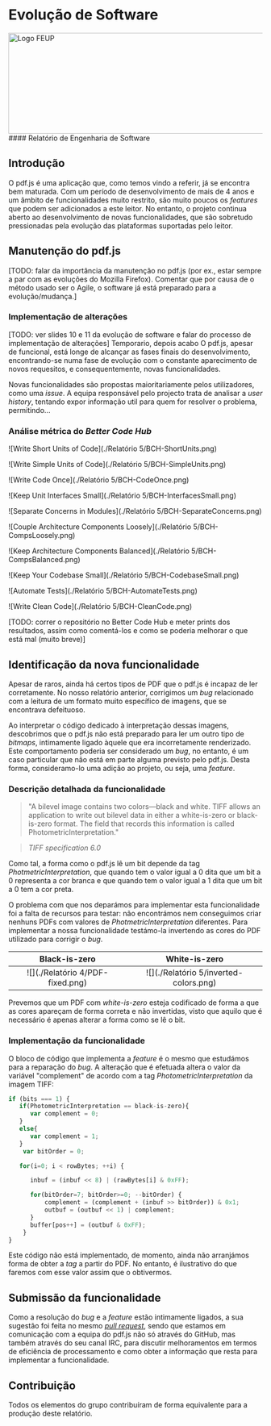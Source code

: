 # Evolução de Software
<img src="http://www.junifeup.pt/wp-content/uploads/2016/01/feup.png" alt="Logo FEUP" width = "600" height ="200"/>
#### Relatório de Engenharia de Software

## Introdução

O pdf.js é uma aplicação que, como temos vindo a referir, já se encontra bem maturada. Com um período de desenvolvimento de mais de 4 anos e um âmbito de funcionalidades muito restrito, são muito poucos os *features* que podem ser adicionados a este leitor. No entanto, o projeto continua aberto ao desenvolvimento de novas funcionalidades, que são sobretudo pressionadas pela evolução das plataformas suportadas pelo leitor.

## Manutenção do pdf.js

[TODO: falar da importância da manutenção no pdf.js (por ex., estar sempre a par com as evoluções do Mozilla Firefox). Comentar que por causa de o método usado ser o Agile, o software já está preparado para a evolução/mudança.]

### Implementação de alterações

[TODO: ver slides 10 e 11 da evolução de software e falar do processo de implementação de alterações] Temporario, depois acabo
O pdf.js, apesar de funcional, está longe de alcançar as fases finais do desenvolvimento, encontrando-se numa fase de evolução com o constante aparecimento de novos requesitos, e consequentemente, novas funcionalidades.

Novas funcionalidades são propostas maioritariamente pelos utilizadores, como uma *issue*. A equipa responsável pelo projecto trata de analisar a *user history*, tentando expor informação util para quem for resolver o problema, permitindo... 


### Análise métrica do *Better Code Hub*

![Write Short Units of Code](./Relatório 5/BCH-ShortUnits.png)


![Write Simple Units of Code](./Relatório 5/BCH-SimpleUnits.png)


![Write Code Once](./Relatório 5/BCH-CodeOnce.png)


![Keep Unit Interfaces Small](./Relatório 5/BCH-InterfacesSmall.png)


![Separate Concerns in Modules](./Relatório 5/BCH-SeparateConcerns.png)


![Couple Architecture Components Loosely](./Relatório 5/BCH-CompsLoosely.png)


![Keep Architecture Components Balanced](./Relatório 5/BCH-CompsBalanced.png)


![Keep Your Codebase Small](./Relatório 5/BCH-CodebaseSmall.png)


![Automate Tests](./Relatório 5/BCH-AutomateTests.png)


![Write Clean Code](./Relatório 5/BCH-CleanCode.png)



[TODO: correr o repositório no Better Code Hub e meter prints dos resultados, assim como comentá-los e como se poderia melhorar o que está mal (muito breve)]


## Identificação da nova funcionalidade

Apesar de raros, ainda há certos tipos de PDF que o pdf.js é incapaz de ler corretamente. No nosso relatório anterior, corrigimos um *bug* relacionado com a leitura de um formato muito específico de imagens, que se encontrava defeituoso. 

Ao interpretar o código dedicado à interpretação dessas imagens, descobrimos que o pdf.js não está preparado para ler um outro tipo de *bitmaps*, intimamente ligado àquele que era incorretamente renderizado. Este comportamento poderia ser considerado um *bug*, no entanto, é um caso particular que não está em parte alguma previsto pelo pdf.js. Desta forma, consideramo-lo uma adição ao projeto, ou seja, uma *feature*.

### Descrição detalhada da funcionalidade

> "A bilevel image contains two colors—black and white. TIFF allows an application to write out bilevel data in either a white-is-zero or black-is-zero format. The field that records this information is called PhotometricInterpretation."

> *TIFF specification 6.0*

Como tal, a forma como o pdf.js lê um bit depende da tag *PhotmetricInterpretation*, que quando tem o valor igual a 0 dita que um bit a 0 representa a cor branca e que quando tem o valor igual a 1 dita que um bit a 0 tem a cor preta.

O problema com que nos deparámos para implementar esta funcionalidade foi a falta de recursos para testar: não encontrámos nem conseguimos criar nenhuns PDFs com valores de *PhotmetricInterpretation* diferentes. Para implementar a nossa funcionalidade testámo-la invertendo as cores do PDF utilizado para corrigir o *bug*.

Black-is-zero           |  White-is-zero
:-------------------------:|:-------------------------:
![](./Relatório 4/PDF-fixed.png)  |  ![](./Relatório 5/inverted-colors.png)

Prevemos que um PDF com *white-is-zero* esteja codificado de forma a que as cores apareçam de forma correta e não invertidas, visto que aquilo que é necessário é apenas alterar a forma como se lê o bit.

### Implementação da funcionalidade

O bloco de código que implementa a *feature* é o mesmo que estudámos para a reparação do *bug*. A alteração que é efetuada altera o valor da variável "complement" de acordo com a tag *PhotometricInterpretation* da imagem TIFF:

```javascript
if (bits === 1) {
   if(PhotometricInterpretation == black-is-zero){
      var complement = 0;
   }
   else{
      var complement = 1;
   }
    var bitOrder = 0;

   for(i=0; i < rowBytes; ++i) {

      inbuf = (inbuf << 8) | (rawBytes[i] & 0xFF);

      for(bitOrder=7; bitOrder>=0; --bitOrder) {
          complement = (complement + (inbuf >> bitOrder)) & 0x1;
          outbuf = (outbuf << 1) | complement;
      }
      buffer[pos++] = (outbuf & 0xFF);
    }
}
```

Este código não está implementado, de momento, ainda não arranjámos forma de obter a *tag* a partir do PDF. No entanto, é ilustrativo do que faremos com esse valor assim que o obtivermos.

## Submissão da funcionalidade

Como a resolução do *bug* e a *feature* estão intimamente ligados, a sua sugestão foi feita no mesmo [*pull request*](https://github.com/mozilla/pdf.js/pull/7869), sendo que estamos em comunicação com a equipa do pdf.js não só através do GitHub, mas também através do seu canal IRC, para discutir melhoramentos em termos de eficiência de processamento e como obter a informação que resta para implementar a funcionalidade.

## Contribuição

Todos os elementos do grupo contribuíram de forma equivalente para a produção deste relatório.

